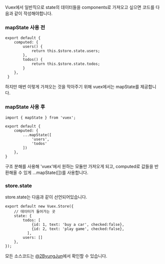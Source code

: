 Vuex에서 일반직으로 state의 데이터들을 components로 가져오고 싶으면 코드를 다음과 같이 작성해야합니다.

### mapState 사용 전

```
export default {
    computed: {
        users() {
            return this.$store.state.users;
        },
        todos() {
            return this.$store.state.todos;
        }
    },
 }
```

하지만 매번 이렇게 가져오는 것을 막아주기 위해 vuex에서는 mapState를 제공합니다.

### mapState 사용 후
```
import { mapState } from 'vuex';

export default {
    computed: {
        ...mapState([
            'users',
            'todos'
        ])
    },
}
```
구조 분해를 사용해 'vuex'에서 원하는 모듈만 가져오게 되고,
computed로 값들을 반환해올 수 있게 ...mapState([])를 사용합니다.

### store.state
store.state는 다음과 같이 선언되어있습니다.

```
export default new Vuex.Store({
    // 데이터가 들어가는 곳
    state: {
        todos: [
            {id: 1, text: 'buy a car', checked:false},
            {id: 2, text: 'play game', checked:false},        
          ],
        users: []
    },
});
```

모든 소스코드는 [@2ByungJun](https://github.com/2ByungJun/VueJS)에서 확인할 수 있습니다.